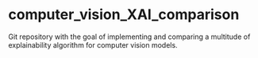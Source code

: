 # computer_vision_XAI_comparison
Git repository with the goal of implementing and comparing a multitude of explainability algorithm for computer vision models.
